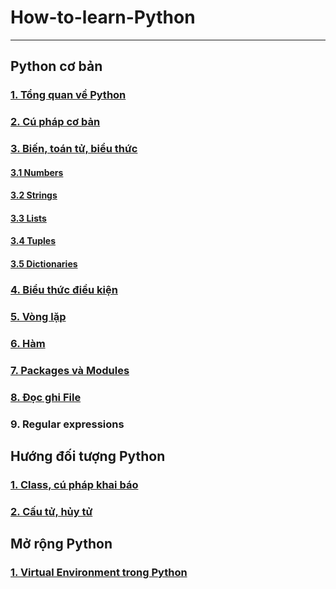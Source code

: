 # How-to-learn-Python
---
## Python cơ bản
### [1. Tổng quan về Python](https://github.com/nhhoang231/How-to-learn-Python/blob/master/Python%20Basic/tongquanvepython.md)
### [2. Cú pháp cơ bản](https://github.com/nhhoang231/How-to-learn-Python/blob/master/Python%20Basic/cuphappython.md)
### [3. Biến, toán tử, biểu thức](docs/lt/variables-operator.md)
#### [3.1 Numbers](docs/lt/numbers.md)
#### [3.2 Strings](docs/lt/string.md)
#### [3.3 Lists](docs/lt/list.md)
#### [3.4 Tuples](docs/lt/tuple.md)
#### [3.5 Dictionaries](docs/lt/dictionary.md)
### [4. Biểu thức điều kiện](docs/lt/conditional.md)
### [5. Vòng lặp](docs/lt/loop.md)
### [6. Hàm](docs/lt/function.md)
### [7. Packages và Modules](docs/lt/module-package.md)
### [8. Đọc ghi File](docs/lt/file.md)
### 9. Regular expressions

## Hướng đối tượng Python
### [1. Class, cú pháp khai báo](docs/lt/py-oop-overview.md)
### [2. Cấu tử, hủy tử](docs/lt/py-oop-con-des.md)


## Mở rộng Python
### [1. Virtual Environment trong Python](docs/lt/python-virtualenv.md)

